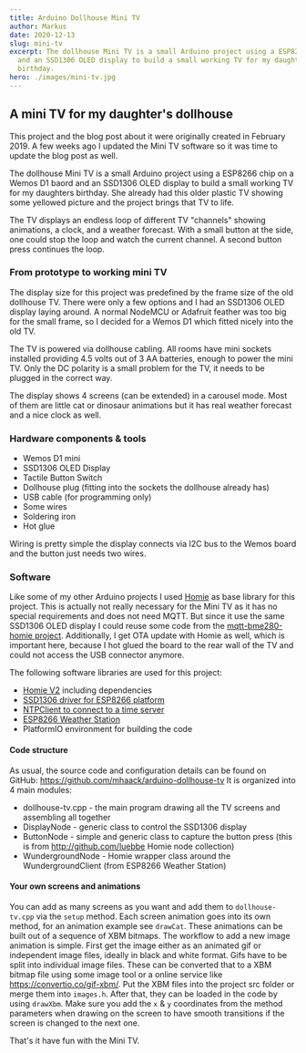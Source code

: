 ```yaml
---
title: Arduino Dollhouse Mini TV
author: Markus
date: 2020-12-13
slug: mini-tv
excerpt: The dollhouse Mini TV is a small Arduino project using a ESP8266 chip
  and an SSD1306 OLED display to build a small working TV for my daughter's
  birthday.
hero: ./images/mini-tv.jpg
---
```

## A mini TV for my daughter's dollhouse

This project and the blog post about it were originally created in February 2019. A few weeks ago I updated the Mini TV software so it was time to update the blog post as well.

The dollhouse Mini TV is a small Arduino project using a ESP8266 chip on a Wemos D1 baord and an SSD1306 OLED display to build a small working TV for my daughters birthday. She already had this older plastic TV showing some yellowed picture and the project brings that TV to life.

The TV displays an endless loop of different TV "channels" showing animations, a clock, and a weather forecast. With a small button at the side, one could stop the loop and watch the current channel. A second button press continues the loop.

### From prototype to working mini TV

The display size for this project was predefined by the frame size of the old dollhouse TV. There were only a few options and I had an SSD1306 OLED display laying around. A normal NodeMCU or Adafruit feather was too big for the small frame, so I decided for a Wemos D1 which fitted nicely into the old TV.

The TV is powered via dollhouse cabling. All rooms have mini sockets installed providing 4.5 volts out of 3 AA batteries, enough to power the mini TV. Only the DC polarity is a small problem for the TV, it needs to be plugged in the correct way.

The display shows 4 screens (can be extended) in a carousel mode. Most of them are little cat or dinosaur animations but it has real weather forecast and a nice clock as well.

### Hardware components & tools

* Wemos D1 mini
* SSD1306 OLED Display
* Tactile Button Switch
* Dollhouse plug (fitting into the sockets the dollhouse already has)
* USB cable (for programming only)
* Some wires
* Soldering iron
* Hot glue

Wiring is pretty simple the display connects via I2C bus to the Wemos board and the button just needs two wires.

### Software

Like some of my other Arduino projects I used [Homie](https://github.com/marvinroger/homie-esp8266) as base library for this project. This is actually not really necessary for the Mini TV as it has no special requirements and does not need MQTT. But since it use the same SSD1306 OLED display I could reuse some code from the [mqtt-bme280-homie project](../mqtt-bme280-homie/). Additionally, I get OTA update with Homie as well, which is important here, because I hot glued the board to the rear wall of the TV and could not access the USB connector anymore.

<github url="https://github.com/mhaack/arduino-dollhouse-tv"/>

The following software libraries are used for this project:

* [Homie V2](https://github.com/marvinroger/homie-esp8266) including dependencies
* [SSD1306 driver for ESP8266 platform](https://github.com/squix78/esp8266-oled-ssd1306)
* [NTPClient to connect to a time server](https://github.com/arduino-libraries/NTPClient)
* [ESP8266 Weather Station](https://github.com/ThingPulse/esp8266-weather-station)
* PlatformIO environment for building the code

#### Code structure

As usual, the source code and configuration details can be found on GitHub: https://github.com/mhaack/arduino-dollhouse-tv
It is organized into 4 main modules:

* dollhouse-tv.cpp - the main program drawing all the TV screens and assembling all together
* DisplayNode - generic class to control the SSD1306 display
* ButtonNode - simple and generic class to capture the button press (this is from http://github.com/luebbe Homie node collection)
* WundergroundNode - Homie wrapper class around the WundergroundClient (from ESP8266 Weather Station)

#### Your own screens and animations

You can add as many screens as you want and add them to `dollhouse-tv.cpp` via the `setup` method. Each screen animation goes into its own method, for an animation example see `drawCat`. These animations can be built out of a sequence of XBM bitmaps. The workflow to add a new image animation is simple. First get the image either as an animated gif or independent image files, ideally in black and white format. Gifs have to be split into individual image files. These can be converted that to a XBM bitmap file using some image tool or a online service like https://convertio.co/gif-xbm/. Put the XBM files into the project src folder or merge them into `images.h`. After that, they can be loaded in the code by using `drawXbm`. Make sure you add the `x` & `y` coordinates from the method parameters when drawing on the screen to have smooth transitions if the screen is changed to the next one.

That's it have fun with the Mini TV.